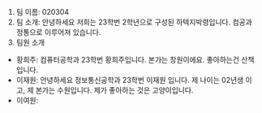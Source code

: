 1. 팀 이름: 020304
2. 팀 소개: 안녕하세요 저희는 23학번 2학년으로 구성된 하텍지박령입니다. 컴공과 정통으로 이루어져 있습니다.
3. 팀원 소개
- 황희주: 컴퓨터공학과 23학번 황희주입니다. 본가는 창원이에요. 좋아하는건 산책입니다.
- 이재원: 안녕하세요 정보통신공학과 23학번 이재원 입니다. 제 나이는 02년생 이고, 제 본가는 수원입니다. 제가 좋아하는 것은 고양이입니다. 
- 이여원: 